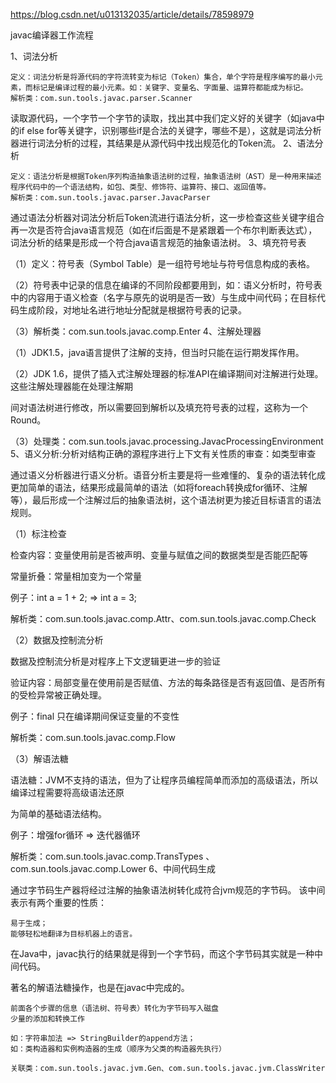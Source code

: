 

https://blog.csdn.net/u013132035/article/details/78598979



javac编译器工作流程


1、词法分析

    定义：词法分析是将源代码的字符流转变为标记（Token）集合，单个字符是程序编写的最小元素，而标记是编译过程的最小元素。如：关键字、变量名、字面量、运算符都能成为标记。
    解析类：com.sun.tools.javac.parser.Scanner

读取源代码，一个字节一个字节的读取，找出其中我们定义好的关键字（如java中的if else for等关键字，识别哪些if是合法的关键字，哪些不是），这就是词法分析器进行词法分析的过程，其结果是从源代码中找出规范化的Token流。
2、语法分析

    定义：语法分析是根据Token序列构造抽象语法树的过程，抽象语法树（AST）是一种用来描述程序代码中的一个语法结构，如包、类型、修饰符、运算符、接口、返回值等。
    解析类：com.sun.tools.javac.parser.JavacParser

通过语法分析器对词法分析后Token流进行语法分析，这一步检查这些关键字组合再一次是否符合java语言规范（如在if后面是不是紧跟着一个布尔判断表达式），词法分析的结果是形成一个符合java语言规范的抽象语法树。
3、填充符号表

（1）定义：符号表（Symbol Table）是一组符号地址与符号信息构成的表格。

（2）符号表中记录的信息在编译的不同阶段都要用到，如：语义分析时，符号表中的内容用于语义检查（名字与原先的说明是否一致）与生成中间代码；在目标代码生成阶段，对地址名进行地址分配就是根据符号表的记录。

（3）解析类：com.sun.tools.javac.comp.Enter
4、注解处理器

（1）JDK1.5，java语言提供了注解的支持，但当时只能在运行期发挥作用。

（2）JDK 1.6，提供了插入式注解处理器的标准API在编译期间对注解进行处理。这些注解处理器能在处理注解期

间对语法树进行修改，所以需要回到解析以及填充符号表的过程，这称为一个Round。

（3）处理类：com.sun.tools.javac.processing.JavacProcessingEnvironment
5、语义分析:分析对结构正确的源程序进行上下文有关性质的审查：如类型审查

通过语义分析器进行语义分析。语音分析主要是将一些难懂的、复杂的语法转化成更加简单的语法，结果形成最简单的语法（如将foreach转换成for循环、注解等），最后形成一个注解过后的抽象语法树，这个语法树更为接近目标语言的语法规则。

（1）标注检查

检查内容：变量使用前是否被声明、变量与赋值之间的数据类型是否能匹配等

常量折叠：常量相加变为一个常量

例子：int a = 1 + 2; => int a = 3;

解析类：com.sun.tools.javac.comp.Attr、com.sun.tools.javac.comp.Check

（2）数据及控制流分析

数据及控制流分析是对程序上下文逻辑更进一步的验证

验证内容：局部变量在使用前是否赋值、方法的每条路径是否有返回值、是否所有的受检异常被正确处理。

例子：final 只在编译期间保证变量的不变性

解析类：com.sun.tools.javac.comp.Flow

（3）解语法糖

语法糖：JVM不支持的语法，但为了让程序员编程简单而添加的高级语法，所以编译过程需要将高级语法还原

为简单的基础语法结构。

例子：增强for循环 => 迭代器循环

解析类：com.sun.tools.javac.comp.TransTypes 、com.sun.tools.javac.comp.Lower
6、中间代码生成

通过字节码生产器将经过注解的抽象语法树转化成符合jvm规范的字节码。
该中间表示有两个重要的性质：

    易于生成；
    能够轻松地翻译为目标机器上的语言。

在Java中，javac执行的结果就是得到一个字节码，而这个字节码其实就是一种中间代码。

著名的解语法糖操作，也是在javac中完成的。

    前面各个步骤的信息（语法树、符号表）转化为字节码写入磁盘
    少量的添加和转换工作

    如：字符串加法 => StringBuilder的append方法；
    如：类构造器和实例构造器的生成（顺序为父类的构造器先执行）

    关联类：com.sun.tools.javac.jvm.Gen、com.sun.tools.javac.jvm.ClassWriter



